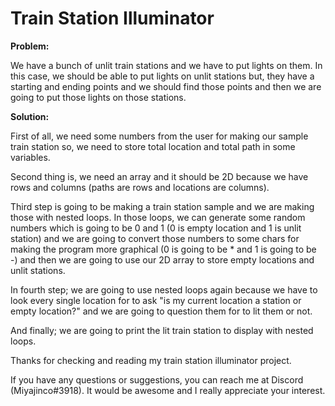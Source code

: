 # Train Station Illuminator

<b>Problem:</b>

We have a bunch of unlit train stations and we have to put lights on them.
In this case, we should be able to put lights on unlit stations but, they have a starting and ending points and we should find those points and then we are going to put those lights on those stations.

<b>Solution:</b>

First of all, we need some numbers from the user for making our sample train station so, we need to store total location and total path in some variables.

Second thing is, we need an array and it should be 2D because we have rows and columns (paths are rows and locations are columns).

Third step is going to be making a train station sample and we are making those with nested loops. In those loops, we can generate some random numbers which is going to be 0 and 1 (0 is empty location and 1 is unlit station) and we are going to convert those numbers to some chars for making the program more graphical (0 is going to be * and 1 is going to be -) and then we are going to use our 2D array to store empty locations and unlit stations.

In fourth step; we are going to use nested loops again because we have to look every single location for to ask "is my current location a station or empty location?" and we are going to question them for to lit them or not.

And finally; we are going to print the lit train station to display with nested loops.



Thanks for checking and reading my train station illuminator project.

If you have any questions or suggestions, you can reach me at Discord (Miyajinco#3918). It would be awesome and I really appreciate your interest.
